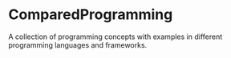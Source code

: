 # ComparedProgramming
A collection of programming concepts with examples in different programming languages and frameworks.
